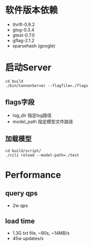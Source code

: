 # 软件版本依赖
- thrift-0.9.2
- glog-0.3.4
- gtest-0.7.0
- gflag-2.1.2
- sparsehash (google)

# 启动Server
```
cd build
./bin/CannonServer --flagfile=./flags
```
## flags字段
- log_dir
指定log路径
- model_path
指定模型文件路径

## 加载模型
```
cd build/script/
./ccli reload --model-path=./test
```


# Performance
## query qps
- 2w qps

## load time
- 1.3G txt file, ~90s, ~14MB/s
- 45w updates/s
